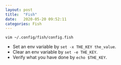 ```yaml
---
layout: post
title:  "Fish"
date:   2020-05-20 09:52:11
categories: Fish
---
```


`vim ~/.config/fish/config.fish`

* Set an env variable by `set -x THE_KEY the_value`.
* Clear an env variable by `set -e THE_KEY`.
* Verify what you have done by `echo $THE_KEY`.

